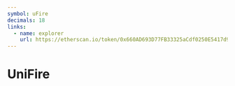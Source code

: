 ```yaml
---
symbol: uFire
decimals: 18
links:
  - name: explorer
    url: https://etherscan.io/token/0x660AD693D77FB33325aCdf0250E5417d929F8d7d
---
```


# UniFire

